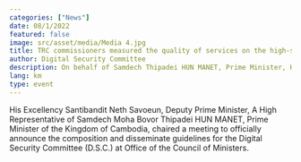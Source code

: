 ```yaml
---
categories: ["News"]
date: 08/1/2022
featured: false
image: src/asset/media/Media 4.jpg
title: TRC commissioners measured the quality of services on the high-speed road from Phnom Penh to Sihanoukville
author: Digital Security Committee
description: On behalf of Samdech Thipadei HUN MANET, Prime Minister, H.E. Santibandit Neth Savoeun, Deputy Prime Minister has presided over the meeting.
lang: km
type: event
---
```


His Excellency Santibandit Neth Savoeun, Deputy Prime Minister, A High Representative of Samdech Moha Bovor Thipadei HUN MANET, Prime Minister of the Kingdom of Cambodia, chaired a meeting to officially announce the composition and disseminate guidelines for the Digital Security Committee (D.S.C.) at Office of the Council of Ministers.
